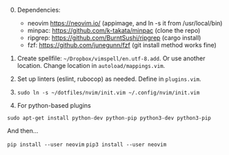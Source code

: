 0. Dependencies:
   * neovim   https://neovim.io/ (appimage, and ln -s it from /usr/local/bin)
   * minpac:  https://github.com/k-takata/minpac (clone the repo)
   * ripgrep: https://github.com/BurntSushi/ripgrep (cargo install)
   * fzf:     https://github.com/junegunn/fzf (git install method works fine)

1. Create spellfile: `~/Dropbox/vimspell/en.utf-8.add`.
   Or use another location. Change location in `autoload/mappings.vim`.

2. Set up linters (eslint, rubocop) as needed.
   Define in `plugins.vim`.

3. `sudo ln -s ~/dotfiles/nvim/init.vim ~/.config/nvim/init.vim`

4. For python-based plugins

  `sudo apt-get install python-dev python-pip python3-dev python3-pip`

And then...

  `pip install --user neovim`
  `pip3 install --user neovim`

